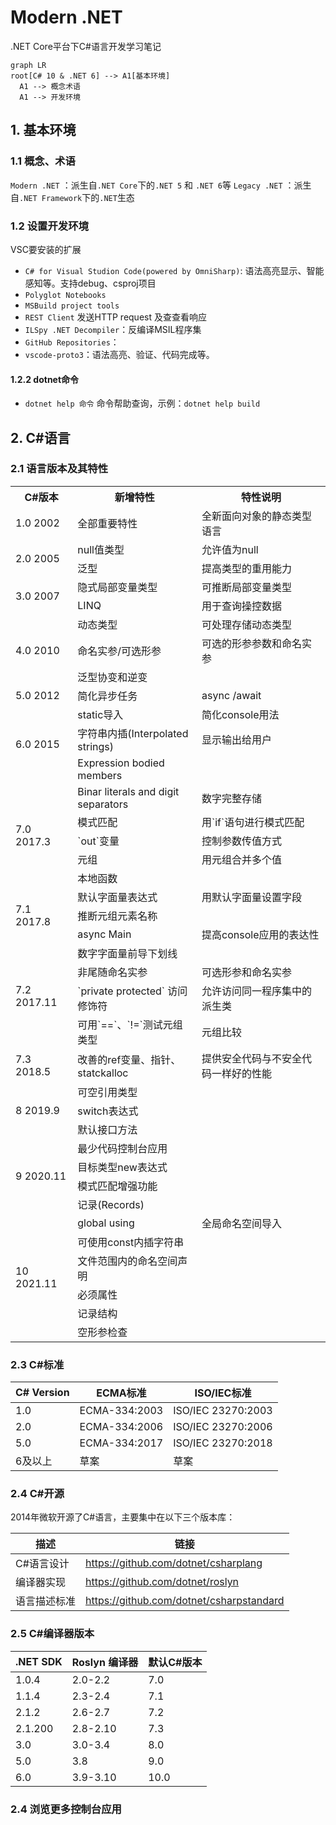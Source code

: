 # Modern .NET

.NET Core平台下C#语言开发学习笔记

```mermaid
graph LR
root[C# 10 & .NET 6] --> A1[基本环境]
  A1 --> 概念术语
  A1 --> 开发环境
```

## 1.  基本环境

### 1.1 概念、术语

`Modern .NET` ：派生自`.NET Core`下的`.NET 5` 和 `.NET 6`等
`Legacy .NET` ：派生自`.NET Framework`下的`.NET`生态

### 1.2 设置开发环境

 VSC要安装的扩展

- `C# for Visual Studion Code(powered by OmniSharp)`: 语法高亮显示、智能感知等。支持debug、csproj项目
- `Polyglot Notebooks`
- `MSBuild project tools` 
- `REST Client` 发送HTTP request 及查查看响应
- `ILSpy .NET Decompiler`：反编译MSIL程序集
- `GitHub Repositories`：
- `vscode-proto3`：语法高亮、验证、代码完成等。

#### 1.2.2 dotnet命令

- `dotnet help 命令` 命令帮助查询，示例：`dotnet help build`

## 2. C#语言

### 2.1 语言版本及其特性

<table>
  <tr><th>C#版本</th><th>新增特性</th><th>特性说明</th></tr>
  <tr><td>1.0 2002</td><td>全部重要特性</td><td>全新面向对象的静态类型语言</td></tr>
  <tr><td rowspan="2">2.0 2005</td><td>null值类型</td><td>允许值为null</td></tr>
  <tr><td>泛型</td><td>提高类型的重用能力</td></tr>
  <tr><td rowspan="2">3.0 2007</td><td>隐式局部变量类型</td><td>可推断局部变量类型</td></tr>
  <tr><td>LINQ</td><td>用于查询操控数据</td></tr>
  <tr><td rowspan="3">4.0 2010</td><td>动态类型</td><td>可处理存储动态类型</td></tr>
  <tr><td>命名实参/可选形参</td><td>可选的形参参数和命名实参</td></tr>
  <tr><td>泛型协变和逆变</td><td></td></tr>
  <tr><td>5.0 2012</td><td>简化异步任务</td><td>async /await</td></tr>
  <tr><td rowspan="3">6.0 2015</td><td>static导入</td><td>简化console用法</td></tr>
  <tr><td>字符串内插(Interpolated strings)</td><td>显示输出给用户</td></tr>
  <tr><td>Expression bodied members</td><td></td></tr>
  <tr><td rowspan="5">7.0 2017.3</td><td>Binar literals and digit separators</td><td>数字完整存储</td></tr>
  <tr><td>模式匹配</td><td>用`if`语句进行模式匹配</td></tr>
  <tr><td>`out`变量</td><td>控制参数传值方式</td></tr>
  <tr><td>元组</td><td>用元组合并多个值</td></tr>
  <tr><td>本地函数</td><td></td></tr>
  <tr><td rowspan="3">7.1 2017.8</td><td>默认字面量表达式</td><td>用默认字面量设置字段</td></tr>
  <tr><td>推断元组元素名称</td><td></td></tr>
  <tr><td>async Main</td><td>提高console应用的表达性</td></tr>
  <tr><td rowspan="4">7.2 2017.11</td><td>数字字面量前导下划线</td><td></td></tr>
  <tr><td>非尾随命名实参</td><td>可选形参和命名实参</td></tr>
  <tr><td>`private protected` 访问修饰符</td><td>允许访问同一程序集中的派生类</td></tr>
  <tr><td>可用`==`、`!=`测试元组类型</td><td>元组比较</td></tr>
  <tr><td>7.3 2018.5</td><td>改善的ref变量、指针、statckalloc</td><td>提供安全代码与不安全代码一样好的性能</td></tr>
  <tr><td rowspan="3">8 2019.9</td><td>可空引用类型</td><td></td></tr>
  <tr><td>switch表达式</td><td></td></tr>
  <tr><td>默认接口方法</td><td></td></tr>
  <tr><td rowspan="4">9 2020.11</td><td>最少代码控制台应用</td><td></td></tr>
  <tr><td>目标类型new表达式</td><td></td></tr>
  <tr><td>模式匹配增强功能</td><td></td></tr>
  <tr><td>记录(Records)</td><td></td></tr>
  <tr><td rowspan="6">10 2021.11</td><td>global using</td><td>全局命名空间导入</td></tr>
  <tr><td>可使用const内插字符串</td><td></td></tr>
  <tr><td>文件范围内的命名空间声明</td><td></td></tr>
  <tr><td>必须属性</td><td></td></tr>
  <tr><td>记录结构</td><td></td></tr>
  <tr><td>空形参检查</td><td></td></tr>
</table>

### 2.3 C#标准

| C# Version | ECMA标准        | ISO/IEC标准          |
| ---------- | ------------- | ------------------ |
| 1.0        | ECMA-334:2003 | ISO/IEC 23270:2003 |
| 2.0        | ECMA-334:2006 | ISO/IEC 23270:2006 |
| 5.0        | ECMA-334:2017 | ISO/IEC 23270:2018 |
| 6及以上       | 草案            | 草案                 |

### 2.4 C#开源

2014年微软开源了C#语言，主要集中在以下三个版本库：

| 描述     | 链接                                       |
| ------ | ---------------------------------------- |
| C#语言设计 | https://github.com/dotnet/csharplang     |
| 编译器实现  | https://github.com/dotnet/roslyn         |
| 语言描述标准 | https://github.com/dotnet/csharpstandard |

### 2.5 C#编译器版本

| .NET SDK | Roslyn 编译器 | 默认C#版本 |
| -------- | ---------- | ------ |
| 1.0.4    | 2.0-2.2    | 7.0    |
| 1.1.4    | 2.3-2.4    | 7.1    |
| 2.1.2    | 2.6-2.7    | 7.2    |
| 2.1.200  | 2.8-2.10   | 7.3    |
| 3.0      | 3.0-3.4    | 8.0    |
| 5.0      | 3.8        | 9.0    |
| 6.0      | 3.9-3.10   | 10.0   |

### 2.4 浏览更多控制台应用
